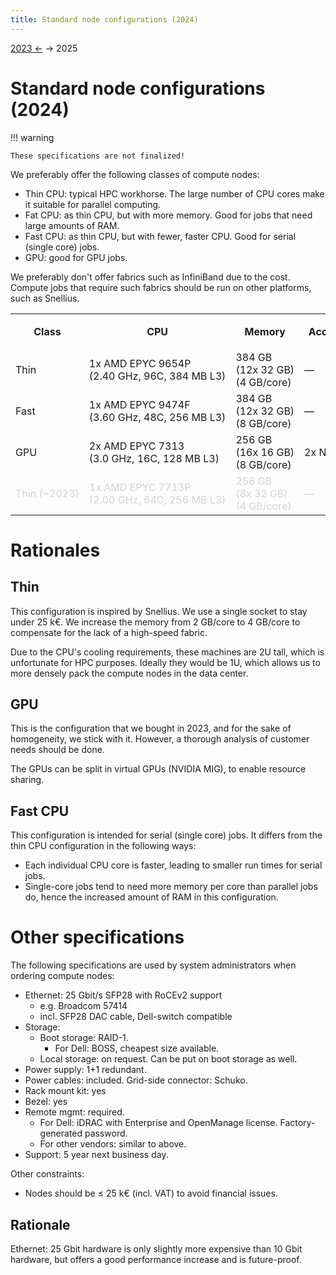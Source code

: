 ```yaml
---
title: Standard node configurations (2024)
---
```


[2023 ←](standard_configs_2023.md) → 2025

# Standard node configurations (2024)

!!! warning

    These specifications are not finalized!

We preferably offer the following classes of compute nodes:

- Thin CPU: typical HPC workhorse.  The large number of CPU cores make it suitable for parallel computing.
- Fat CPU: as thin CPU, but with more memory.  Good for jobs that need large amounts of RAM.
- Fast CPU: as thin CPU, but with fewer, faster CPU.  Good for serial (single core) jobs.
- GPU: good for GPU jobs.

We preferably don't offer fabrics such as InfiniBand due to the cost.  Compute jobs that require such fabrics should be run on other platforms, such as Snellius.

<table style="white-space: nowrap;" markdown>
<tr markdown>
<th rowspan="2">Class</th>
<th rowspan="2">CPU</th>
<th rowspan="2">Memory</th>
<th rowspan="2">Accelerators</th>
<th rowspan="2">Price<br/>incl. VAT</th>
<th colspan="3" markdown>Performance[^1]</th>
<th colspan="3" markdown>Power usage[^2]</th>
</tr>
  <tr>
    <th>Raw [pp]</th>
    <th>/core [pp]</th>
    <th>/Euro [pp/€]</th>
    <th>Raw [W]</th>
    <th>/perf. [μW/pp]</th>
    <th>/year [kWh]</th>
  </tr>
  <tr>
    <td>Thin</td>
    <td>1x AMD EPYC 9654P<br/>(2.40 GHz, 96C, 384 MB L3)</td>
    <td>384 GB<br/>(12x 32 GB)<br>(4 GB/core)</td>
    <td>&mdash;</td>
    <td>€20,400</td>
    <td>118,641</td>
    <td>1236</td>
    <td>5.82</td>
    <td>475.2</td>
    <td>4005</td>
    <td>4163</td>
  </tr>
  <tr>
    <td markdown="1">Fast</td>
    <td>1x AMD EPYC 9474F<br/>(3.60 GHz, 48C, 256 MB L3)</td>
    <td>384 GB<br/>(12x 32 GB)<br>(8 GB/core)</td>
    <td>&mdash;</td>
    <td>€18,000</td>
    <td>104,894</td>
    <td>2185</td>
    <td>5.83</td>
    <td>475.2</td>
    <td>4530</td>
    <td>4163</td>
  </tr>
  <tr>
    <td>GPU</td>
    <td>2x AMD EPYC 7313<br/>(3.0 GHz, 16C, 128 MB L3)</td>
    <td>256 GB<br/>(16x 16 GB)<br>(8 GB/core)</td>
    <td>2x NVIDIA A30</td>
    <td>€23,100</td>
    <td></td>
    <td></td>
    <td></td>
    <td>581.0</td>
    <td></td>
    <td></td>
  </tr>
  <tr style="color: lightgray;">
    <td>Thin (~2023)</td>
    <td>1x AMD EPYC 7713P<br/>(2.00 GHz, 64C, 256 MB L3)</td>
    <td>256 GB<br/>(8x 32 GB)<br>(4 GB/core)</td>
    <td>&mdash;</td>
    <td>€11,700<br/>(2023 quoted price)</td>
    <td>80,373</td>
    <td>1255</td>
    <td>6.87</td>
    <td>321.0</td>
    <td>3994</td>
    <td>2812</td>
  </tr>
</table>

[^1]: Total for all CPUs in the system.  Per-CPU value is obtained from the PassMark database.  The unit "pp" stands for "performance point".
[^2]: Power usage is estimated as: CPU TDP + GPU TDP + RAM power.  RAM power is: 0.3 W/GB RAM for DDR5; 0.375 W/GB for DDR4.

# Rationales

## Thin

This configuration is inspired by Snellius.  We use a single socket to stay
under 25 k€.  We increase the memory from 2 GB/core to 4 GB/core to compensate
for the lack of a high-speed fabric.

Due to the CPU's cooling requirements, these machines are 2U tall, which is
unfortunate for HPC purposes.  Ideally they would be 1U, which allows us to
more densely pack the compute nodes in the data center.

## GPU

This is the configuration that we bought in 2023, and for the sake of
homogeneity, we stick with it.  However, a thorough analysis of customer needs
should be done.

The GPUs can be split in virtual GPUs (NVIDIA MIG), to enable resource sharing.

## Fast CPU

This configuration is intended for serial (single core) jobs.  It differs from the thin CPU configuration in the following ways:

- Each individual CPU core is faster, leading to smaller run times for serial
  jobs.
- Single-core jobs tend to need more memory per core than parallel jobs do,
  hence the increased amount of RAM in this configuration.

# Other specifications

The following specifications are used by system administrators when ordering compute nodes:

- Ethernet: 25 Gbit/s SFP28 with RoCEv2 support
    - e.g. Broadcom 57414
    - incl. SFP28 DAC cable, Dell-switch compatible
- Storage:
    - Boot storage: RAID-1.
        - For Dell: BOSS, cheapest size available.
    - Local storage: on request.  Can be put on boot storage as well.
- Power supply: 1+1 redundant.
- Power cables: included.  Grid-side connector: Schuko.
- Rack mount kit: yes
- Bezel: yes
- Remote mgmt: required.
    - For Dell: iDRAC with Enterprise and OpenManage license.  Factory-generated password.
    - For other vendors: similar to above.
- Support: 5 year next business day.

Other constraints:

- Nodes should be ≤ 25 k€ (incl. VAT) to avoid financial issues.

## Rationale

Ethernet: 25 Gbit hardware is only slightly more expensive than 10 Gbit
hardware, but offers a good performance increase and is future-proof.

